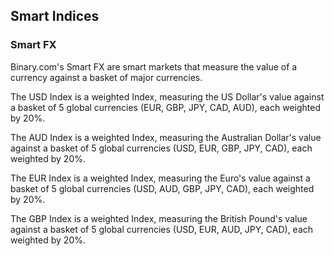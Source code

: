 ## Smart Indices

### Smart FX

Binary.com's Smart FX are smart markets that measure the value of a currency against a basket of major currencies.

The USD Index is a weighted Index, measuring the US Dollar's value against a basket of 5 global currencies (EUR, GBP, JPY, CAD, AUD), each weighted by 20%.

The AUD Index is a weighted Index, measuring the Australian Dollar's value against a basket of 5 global currencies (USD, EUR, GBP, JPY, CAD), each weighted by 20%.

The EUR Index is a weighted Index, measuring the Euro's value against a basket of 5 global currencies (USD, AUD, GBP, JPY, CAD), each weighted by 20%.

The GBP Index is a weighted Index, measuring the British Pound's value against a basket of 5 global currencies (USD, EUR, AUD, JPY, CAD), each weighted by 20%.
